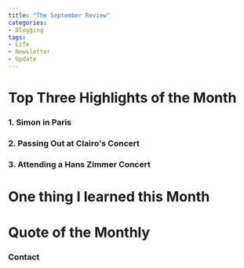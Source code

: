 ```yaml
---
title: "The September Review"
categories:
- Blogging
tags:
- Life
- Newsletter
- Update
---
```


# Top Three Highlights of the Month

### 1. Simon in Paris

### 2. Passing Out at Clairo's Concert

### 3. Attending a Hans Zimmer Concert


# One thing I learned this Month

### 


# Quote of the Monthly 

### Contact